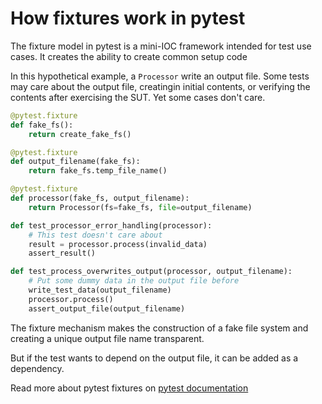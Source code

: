# How fixtures work in pytest

The fixture model in pytest is a mini-IOC framework intended for test use cases.
It creates the ability to create common setup code

In this hypothetical example, a `Processor` write an output file. Some tests may
care about the output file, creatingin initial contents, or verifying the
contents after exercising the SUT. Yet some cases don't care.

```python
@pytest.fixture 
def fake_fs():
    return create_fake_fs()

@pytest.fixture
def output_filename(fake_fs):
    return fake_fs.temp_file_name()

@pytest.fixture 
def processor(fake_fs, output_filename):
    return Processor(fs=fake_fs, file=output_filename)

def test_processor_error_handling(processor):
    # This test doesn't care about 
    result = processor.process(invalid_data)
    assert_result()

def test_process_overwrites_output(processor, output_filename):
    # Put some dummy data in the output file before
    write_test_data(output_filename)
    processor.process()
    assert_output_file(output_filename)
```

The fixture mechanism makes the construction of a fake file system and creating
a unique output file name transparent.

But if the test wants to depend on the output file, it can be added as a
dependency.

Read more about pytest fixtures on [pytest
documentation](https://docs.pytest.org/en/6.2.x/fixture.html)
